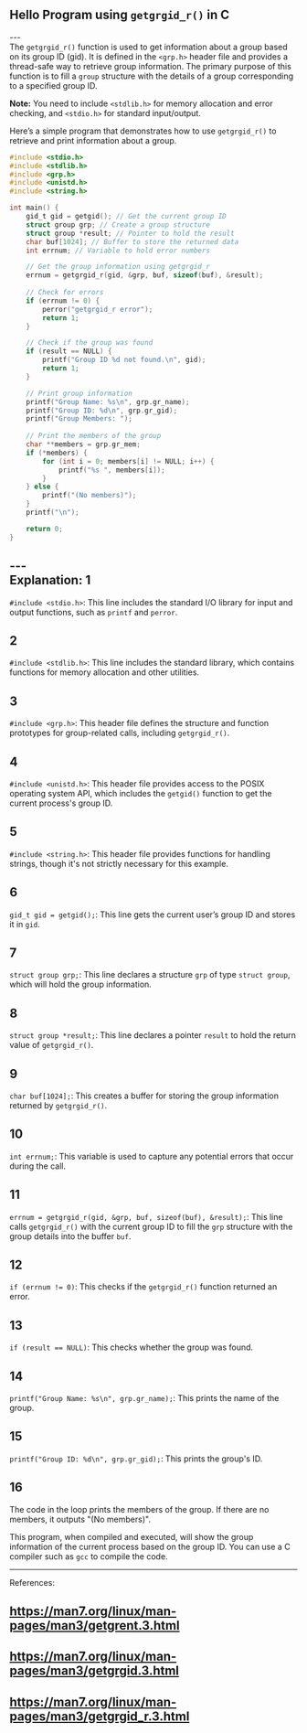 ## Hello Program using `getgrgid_r()` in C <br>
---<br>
The `getgrgid_r()` function is used to get information about a group based on its group ID (gid). It is defined in the `<grp.h>` header file and provides a thread-safe way to retrieve group information. The primary purpose of this function is to fill a `group` structure with the details of a group corresponding to a specified group ID.

**Note:** You need to include `<stdlib.h>` for memory allocation and error checking, and `<stdio.h>` for standard input/output.

Here’s a simple program that demonstrates how to use `getgrgid_r()` to retrieve and print information about a group.

```c
#include <stdio.h>
#include <stdlib.h>
#include <grp.h>
#include <unistd.h>
#include <string.h>

int main() {
    gid_t gid = getgid(); // Get the current group ID
    struct group grp; // Create a group structure
    struct group *result; // Pointer to hold the result
    char buf[1024]; // Buffer to store the returned data
    int errnum; // Variable to hold error numbers

    // Get the group information using getgrgid_r
    errnum = getgrgid_r(gid, &grp, buf, sizeof(buf), &result);
    
    // Check for errors
    if (errnum != 0) {
        perror("getgrgid_r error");
        return 1;
    }

    // Check if the group was found
    if (result == NULL) {
        printf("Group ID %d not found.\n", gid);
        return 1;
    }

    // Print group information
    printf("Group Name: %s\n", grp.gr_name);
    printf("Group ID: %d\n", grp.gr_gid);
    printf("Group Members: ");
    
    // Print the members of the group
    char **members = grp.gr_mem;
    if (*members) {
        for (int i = 0; members[i] != NULL; i++) {
            printf("%s ", members[i]);
        }
    } else {
        printf("(No members)");
    }
    printf("\n");

    return 0;
}
```

---<br>
Explanation:
1
---  
`#include <stdio.h>`: This line includes the standard I/O library for input and output functions, such as `printf` and `perror`.

2
---  
`#include <stdlib.h>`: This line includes the standard library, which contains functions for memory allocation and other utilities.

3
---  
`#include <grp.h>`: This header file defines the structure and function prototypes for group-related calls, including `getgrgid_r()`.

4
---  
`#include <unistd.h>`: This header file provides access to the POSIX operating system API, which includes the `getgid()` function to get the current process's group ID.

5
---  
`#include <string.h>`: This header file provides functions for handling strings, though it's not strictly necessary for this example.

6
---  
`gid_t gid = getgid();`: This line gets the current user’s group ID and stores it in `gid`.

7
---  
`struct group grp;`: This line declares a structure `grp` of type `struct group`, which will hold the group information.

8
---  
`struct group *result;`: This line declares a pointer `result` to hold the return value of `getgrgid_r()`.

9
---  
`char buf[1024];`: This creates a buffer for storing the group information returned by `getgrgid_r()`.

10
---  
`int errnum;`: This variable is used to capture any potential errors that occur during the call.

11
---  
`errnum = getgrgid_r(gid, &grp, buf, sizeof(buf), &result);`: This line calls `getgrgid_r()` with the current group ID to fill the `grp` structure with the group details into the buffer `buf`.

12
---  
`if (errnum != 0)`: This checks if the `getgrgid_r()` function returned an error.

13
---  
`if (result == NULL)`: This checks whether the group was found.

14
---  
`printf("Group Name: %s\n", grp.gr_name);`: This prints the name of the group.

15
---  
`printf("Group ID: %d\n", grp.gr_gid);`: This prints the group's ID.

16
---  
The code in the loop prints the members of the group. If there are no members, it outputs "(No members)".

This program, when compiled and executed, will show the group information of the current process based on the group ID. You can use a C compiler such as `gcc` to compile the code.

---  
References: 
## https://man7.org/linux/man-pages/man3/getgrent.3.html 
## https://man7.org/linux/man-pages/man3/getgrgid.3.html 
## https://man7.org/linux/man-pages/man3/getgrgid_r.3.html